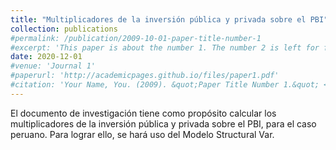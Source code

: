 ```yaml
---
title: "Multiplicadores de la inversión pública y privada sobre el PBI"
collection: publications
#permalink: /publication/2009-10-01-paper-title-number-1
#excerpt: 'This paper is about the number 1. The number 2 is left for future work.'
date: 2020-12-01
#venue: 'Journal 1'
#paperurl: 'http://academicpages.github.io/files/paper1.pdf'
#citation: 'Your Name, You. (2009). &quot;Paper Title Number 1.&quot; <i>Journal 1</i>. 1(1).'
---
```


El documento de investigación tiene como propósito calcular los multiplicadores de la inversión pública y privada sobre el PBI, para el caso peruano. Para lograr ello, se hará uso del Modelo Structural Var.
